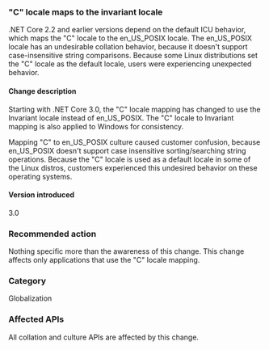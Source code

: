 ### "C" locale maps to the invariant locale

.NET Core 2.2 and earlier versions depend on the default ICU behavior, which maps the "C" locale to the en_US_POSIX locale. The en_US_POSIX locale has an undesirable collation behavior, because it doesn't support case-insensitive string comparisons. Because some Linux distributions set the "C" locale as the default locale, users were experiencing unexpected behavior. 

#### Change description

Starting with .NET Core 3.0, the "C" locale mapping has changed to use the Invariant locale instead of en_US_POSIX. The "C" locale to Invariant mapping is also applied to Windows for consistency.

Mapping "C" to en_US_POSIX culture caused customer confusion, because en_US_POSIX doesn't support case insensitive sorting/searching string operations. Because the "C" locale is used as a default locale in some of the Linux distros, customers experienced this undesired behavior on these operating systems. 

#### Version introduced

3.0

### Recommended action

Nothing specific more than the awareness of this change. This change affects only applications that use the "C" locale mapping.

### Category

Globalization 

### Affected APIs

All collation and culture APIs are affected by this change.

<!--

-->
